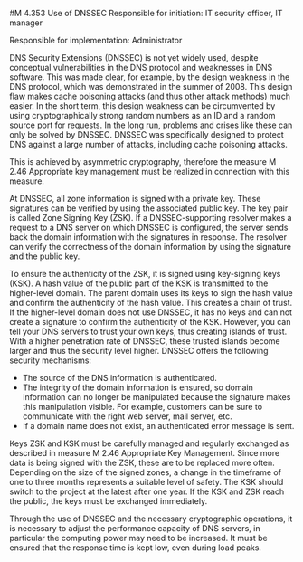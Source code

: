 #M 4.353 Use of DNSSEC
Responsible for initiation: IT security officer, IT manager

Responsible for implementation: Administrator

DNS Security Extensions (DNSSEC) is not yet widely used, despite conceptual vulnerabilities in the DNS protocol and weaknesses in DNS software. This was made clear, for example, by the design weakness in the DNS protocol, which was demonstrated in the summer of 2008. This design flaw makes cache poisoning attacks (and thus other attack methods) much easier. In the short term, this design weakness can be circumvented by using cryptographically strong random numbers as an ID and a random source port for requests. In the long run, problems and crises like these can only be solved by DNSSEC. DNSSEC was specifically designed to protect DNS against a large number of attacks, including cache poisoning attacks.

This is achieved by asymmetric cryptography, therefore the measure M 2.46 Appropriate key management must be realized in connection with this measure.

At DNSSEC, all zone information is signed with a private key. These signatures can be verified by using the associated public key. The key pair is called Zone Signing Key (ZSK). If a DNSSEC-supporting resolver makes a request to a DNS server on which DNSSEC is configured, the server sends back the domain information with the signatures in response. The resolver can verify the correctness of the domain information by using the signature and the public key.

To ensure the authenticity of the ZSK, it is signed using key-signing keys (KSK). A hash value of the public part of the KSK is transmitted to the higher-level domain. The parent domain uses its keys to sign the hash value and confirm the authenticity of the hash value. This creates a chain of trust. If the higher-level domain does not use DNSSEC, it has no keys and can not create a signature to confirm the authenticity of the KSK. However, you can tell your DNS servers to trust your own keys, thus creating islands of trust. With a higher penetration rate of DNSSEC, these trusted islands become larger and thus the security level higher. DNSSEC offers the following security mechanisms:

* The source of the DNS information is authenticated.
* The integrity of the domain information is ensured, so domain information can no longer be manipulated because the signature makes this manipulation visible. For example, customers can be sure to communicate with the right web server, mail server, etc.
* If a domain name does not exist, an authenticated error message is sent.


Keys ZSK and KSK must be carefully managed and regularly exchanged as described in measure M 2.46 Appropriate Key Management. Since more data is being signed with the ZSK, these are to be replaced more often. Depending on the size of the signed zones, a change in the timeframe of one to three months represents a suitable level of safety. The KSK should switch to the project at the latest after one year. If the KSK and ZSK reach the public, the keys must be exchanged immediately.

Through the use of DNSSEC and the necessary cryptographic operations, it is necessary to adjust the performance capacity of DNS servers, in particular the computing power may need to be increased. It must be ensured that the response time is kept low, even during load peaks.



